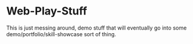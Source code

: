 # Web-Play-Stuff
This is just messing around, demo stuff that will eventually go into some demo/portfolio/skill-showcase sort of thing.
